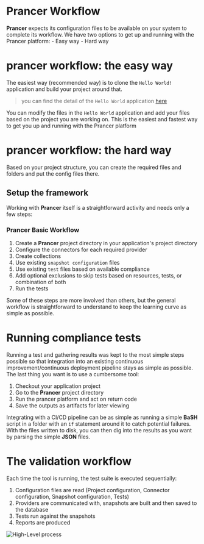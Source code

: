 # Prancer Workflow

**Prancer** expects its configuration files to be available on your system to complete its workflow.
We have two options to get up and running with the Prancer platform:
    - Easy way
    - Hard way

# prancer workflow: the easy way
The easiest way (recommended way) is to clone the `Hello World!` application and build your project around that.

> you can find the detail of the `Hello World` application [here](https://github.com/prancer-io/prancer-hello-world)

You can modify the files in the `Hello World` application and add your files based on the project you are working on. This is the easiest and fastest way to get you up and running with the Prancer platform

# prancer workflow: the hard way
Based on your project structure, you can create the required files and folders and put the config files there.


## Setup the framework

Working with **Prancer** itself is a straightforward activity and needs only a few steps:

### Prancer Basic Workflow
1. Create a **Prancer** project directory in your application's project directory
2. Configure the connectors for each required provider
3. Create collections
4. Use existing `snapshot configuration` files
5. Use existing `test` files based on available compliance
6. Add optional exclusions to skip tests based on resources, tests, or combination of both
7. Run the tests

Some of these steps are more involved than others, but the general workflow is straightforward to understand to keep the learning curve as simple as possible.

# Running compliance tests

Running a test and gathering results was kept to the most simple steps possible so that integration into an existing continuous improvement/continuous deployment pipeline stays as simple as possible. The last thing you want is to use a cumbersome tool:

1. Checkout your application project
2. Go to the **Prancer** project directory
3. Run the prancer platform and act on return code
4. Save the outputs as artifacts for later viewing

Integrating with a CI/CD pipeline can be as simple as running a simple **BaSH** script in a folder with an `if` statement around it to catch potential failures. With the files written to disk, you can then dig into the results as you want by parsing the simple **JSON** files. 

# The validation workflow

Each time the tool is running, the test suite is executed sequentially:

1. Configuration files are read (Project configuration, Connector configuration, Snapshot configuration, Tests)
2. Providers are communicated with, snapshots are built and then saved to the database
3. Tests run against the snapshots
4. Reports are produced

![High-Level process](images/high-level-process.png)
